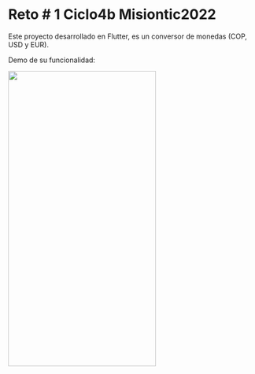 # Reto # 1 Ciclo4b Misiontic2022

Este proyecto desarrollado en Flutter, es un conversor de monedas (COP, USD y EUR).

Demo de su funcionalidad:

<img src="https://user-images.githubusercontent.com/96201625/200220302-a9325ff3-6c8e-4d95-beed-7b264d8c1875.gif" width="300" height="600" />
